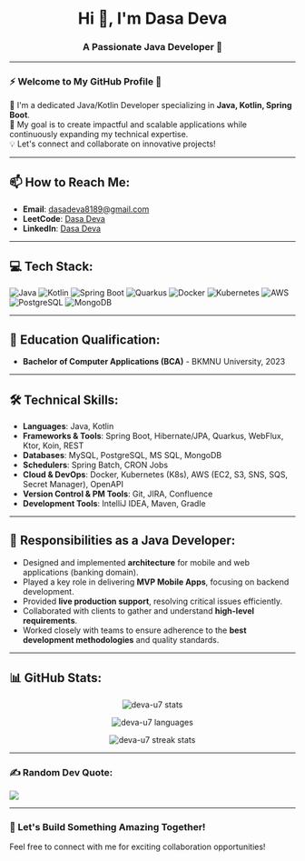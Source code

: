 <h1 align="center">Hi 👋, I'm Dasa Deva</h1>
<h3 align="center">A Passionate Java Developer 🌟</h3>

---

### ⚡ Welcome to My GitHub Profile 🚀  
🔭 I'm a dedicated Java/Kotlin Developer  specializing in **Java, Kotlin, Spring Boot**.  
🎯 My goal is to create impactful and scalable applications while continuously expanding my technical expertise.  
💡 Let's connect and collaborate on innovative projects!

---

## 📫 How to Reach Me:
- **Email**: dasadeva8189@gmail.com  
- **LeetCode**: [Dasa Deva](https://leetcode.com/deva-u7/)  
- **LinkedIn**: [Dasa Deva](https://www.linkedin.com/in/deva-u7/)

---

## 💻 Tech Stack:
![Java](https://img.shields.io/badge/java-%23ED8B00.svg?style=plastic&logo=openjdk&logoColor=white) 
![Kotlin](https://img.shields.io/badge/kotlin-%230095D5.svg?style=plastic&logo=kotlin&logoColor=white) 
![Spring Boot](https://img.shields.io/badge/springboot-%236DB33F.svg?style=plastic&logo=springboot&logoColor=white) 
![Quarkus](https://img.shields.io/badge/quarkus-%23202429.svg?style=plastic&logo=quarkus&logoColor=white)
![Docker](https://img.shields.io/badge/docker-%230db7ed.svg?style=plastic&logo=docker&logoColor=white) 
![Kubernetes](https://img.shields.io/badge/kubernetes-%23326ce5.svg?style=plastic&logo=kubernetes&logoColor=white) 
![AWS](https://img.shields.io/badge/aws-%23FF9900.svg?style=plastic&logo=amazonaws&logoColor=white)  
![PostgreSQL](https://img.shields.io/badge/postgresql-%23336791.svg?style=plastic&logo=postgresql&logoColor=white) 
![MongoDB](https://img.shields.io/badge/mongodb-%2347A248.svg?style=plastic&logo=mongodb&logoColor=white) 

---

## 🌟 Education Qualification:
- **Bachelor of Computer Applications (BCA)** - BKMNU University, 2023

---

## 🛠️ Technical Skills:
- **Languages**: Java, Kotlin  
- **Frameworks & Tools**: Spring Boot, Hibernate/JPA, Quarkus, WebFlux, Ktor, Koin, REST  
- **Databases**: MySQL, PostgreSQL, MS SQL, MongoDB  
- **Schedulers**: Spring Batch, CRON Jobs  
- **Cloud & DevOps**: Docker, Kubernetes (K8s), AWS (EC2, S3, SNS, SQS, Secret Manager), OpenAPI  
- **Version Control & PM Tools**: Git, JIRA, Confluence  
- **Development Tools**: IntelliJ IDEA, Maven, Gradle  

---

## 🎯 Responsibilities as a Java Developer:
- Designed and implemented **architecture** for mobile and web applications (banking domain).  
- Played a key role in delivering **MVP Mobile Apps**, focusing on backend development.  
- Provided **live production support**, resolving critical issues efficiently.  
- Collaborated with clients to gather and understand **high-level requirements**.  
- Worked closely with teams to ensure adherence to the **best development methodologies** and quality standards.  

---

## 📊 GitHub Stats:
<p align="center">
  <img src="https://github-readme-stats.vercel.app/api?username=deva-u7&show_icons=true&locale=en" alt="deva-u7 stats" />  
</p>
<p align="center">
  <img src="https://github-readme-stats.vercel.app/api/top-langs?username=deva-u7&show_icons=true&locale=en&layout=compact" alt="deva-u7 languages" />
</p>
<p align="center">
  <img src="https://github-readme-streak-stats.herokuapp.com/?user=deva-u7&" alt="deva-u7 streak stats" />
</p>

---

### ✍️ Random Dev Quote:
![](https://quotes-github-readme.vercel.app/api?type=horizontal&theme=gruvbox)

---

### 🚀 Let's Build Something Amazing Together!
Feel free to connect with me for exciting collaboration opportunities!
